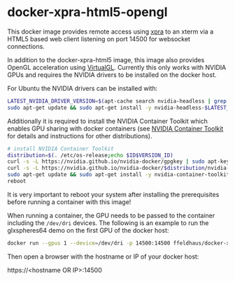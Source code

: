 # docker-xpra-html5-opengl

This docker image provides remote access using [xpra](https://xpra.org/) to an xterm via a HTML5 based web client listening on port 14500 for websocket connections.

In addition to the docker-xpra-html5 image, this image also provides OpenGL acceleration using [VirtualGL](https://virtualgl.org/). Currently this only works with NVIDIA GPUs and requires the NVIDIA drivers to be installed on the docker host. 

For Ubuntu the NVIDIA drivers can be installed with:

```sh
LATEST_NVIDIA_DRIVER_VERSION=$(apt-cache search nvidia-headless | grep -E 'nvidia-headless-[0-9]+ ' | sed -r -e 's/nvidia-headless-([0-9]+).*/\1/' | tail -1)
sudo apt-get update && sudo apt-get install -y nvidia-headless-$LATEST_NVIDIA_DRIVER_VERSION nvidia-utils-$LATEST_NVIDIA_DRIVER_VERSION libnvidia-gl-$LATEST_NVIDIA_DRIVER_VERSION
```

Additionally it is required to install the NVIDIA Container Toolkit which enables GPU sharing with docker containers (see [NVIDIA Container Toolkit
](https://github.com/NVIDIA/nvidia-docker) for details and instructions for other distributions).

```sh
# install NVIDIA Container Toolkit
distribution=$(. /etc/os-release;echo $ID$VERSION_ID)
curl -s -L https://nvidia.github.io/nvidia-docker/gpgkey | sudo apt-key add -
curl -s -L https://nvidia.github.io/nvidia-docker/$distribution/nvidia-docker.list | sudo tee /etc/apt/sources.list.d/nvidia-docker.list
sudo apt-get update && sudo apt-get install -y nvidia-container-toolkit
reboot
```

It is very important to reboot your system after installing the prerequisites before running a container with this image!

When running a container, the GPU needs to be passed to the container including the `/dev/dri` devices. The following is an example to run the glxspheres64 demo on the first GPU of the docker host:

```sh
docker run --gpus 1 --device=/dev/dri -p 14500:14500 ffeldhaus/docker-xpra-html5-opengl
```

Then open a browser with the hostname or IP of your docker host:

https://\<hostname OR IP>:14500